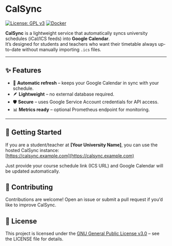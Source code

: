# CalSync
[![License: GPL v3](https://img.shields.io/badge/License-GPLv3-blue.svg)](LICENSE)
[![Docker](https://img.shields.io/badge/Docker-ready-blue)](#docker)

**CalSync** is a lightweight service that automatically syncs university schedules (iCal/ICS feeds) into **Google Calendar**.  
It’s designed for students and teachers who want their timetable always up-to-date without manually importing `.ics` files.

---

## ✨ Features

- 🔄 **Automatic refresh** – keeps your Google Calendar in sync with your schedule.
- 🪶 **Lightweight** – no external database required.
- 🛡️ **Secure** – uses Google Service Account credentials for API access.
- 📊 **Metrics ready** – optional Prometheus endpoint for monitoring.

---

## 🚀 Getting Started

If you are a student/teacher at **[Your University Name]**, you can use the hosted CalSync instance:  
[https://calsync.example.com](https://calsync.example.com)

Just provide your course schedule link (ICS URL) and Google Calendar will be updated automatically.

## 🤝 Contributing

Contributions are welcome!
Open an issue or submit a pull request if you’d like to improve CalSync.

## 📜 License

This project is licensed under the [GNU General Public License v3.0](LICENSE) – see the LICENSE file for details.
